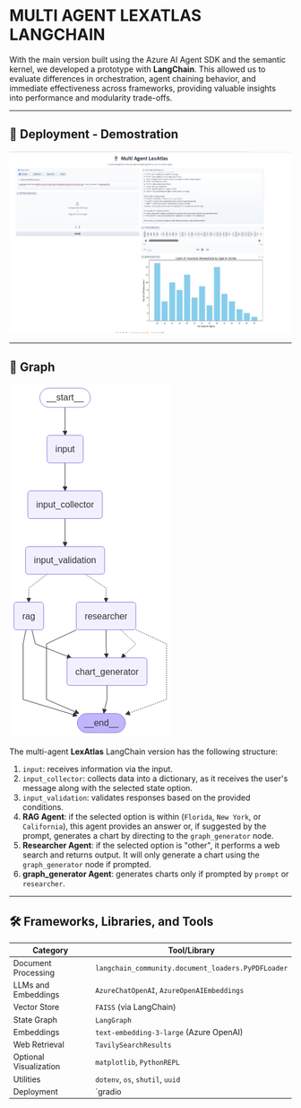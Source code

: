# **MULTI AGENT LEXATLAS LANGCHAIN**

With the main version built using the Azure AI Agent SDK and the semantic kernel, we developed a prototype with **LangChain**. This allowed us to evaluate differences in orchestration, agent chaining behavior, and immediate effectiveness across frameworks, providing valuable insights into performance and modularity trade-offs.


---


## 🚀 Deployment - Demostration
[![wath_video](graph/deployment.png)](graph/video_lexatlas_lg.mp4)


---


## 🧠 Graph

![mermaid_graph](graph/mermaid_graph.png)

The multi-agent **LexAtlas** LangChain version has the following structure:

1. `input`: receives information via the input.
2. `input_collector`: collects data into a dictionary, as it receives the user's message along with the selected state option.
3. `input_validation`: validates responses based on the provided conditions.
4. **RAG Agent**: if the selected option is within (`Florida`, `New York`, or `California`), this agent provides an answer or, if suggested by the prompt, generates a chart by directing to the `graph_generator` node.
5. **Researcher Agent**: if the selected option is "other", it performs a web search and returns output. It will only generate a chart using the `graph_generator` node if prompted.
6. **graph_generator Agent**: generates charts only if prompted by `prompt` or `researcher`.


---


## 🛠️ Frameworks, Libraries, and Tools

| Category                  | Tool/Library                                                    |
|---------------------------|------------------------------------------------------------------|
| Document Processing        | `langchain_community.document_loaders.PyPDFLoader`              |
| LLMs and Embeddings        | `AzureChatOpenAI`, `AzureOpenAIEmbeddings`                      |
| Vector Store               | `FAISS` (via LangChain)                                         |
| State Graph                | `LangGraph`                                                     |
| Embeddings                 | `text-embedding-3-large` (Azure OpenAI)                         |
| Web Retrieval              | `TavilySearchResults`                                           |
| Optional Visualization     | `matplotlib`, `PythonREPL`                                     |
| Utilities                  | `dotenv`, `os`, `shutil`, `uuid`                                |
| Deployment                 | `gradio                                                         |




